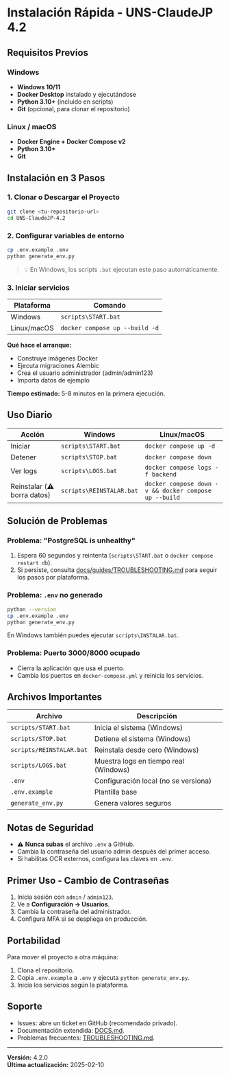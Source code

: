 # Instalación Rápida - UNS-ClaudeJP 4.2

## Requisitos Previos

### Windows
- **Windows 10/11**
- **Docker Desktop** instalado y ejecutándose
- **Python 3.10+** (incluido en scripts)
- **Git** (opcional, para clonar el repositorio)

### Linux / macOS
- **Docker Engine + Docker Compose v2**
- **Python 3.10+**
- **Git**

## Instalación en 3 Pasos

### 1. Clonar o Descargar el Proyecto

```bash
git clone <tu-repositorio-url>
cd UNS-ClaudeJP-4.2
```

### 2. Configurar variables de entorno

```bash
cp .env.example .env
python generate_env.py
```

> 💡 En Windows, los scripts `.bat` ejecutan este paso automáticamente.

### 3. Iniciar servicios

| Plataforma | Comando |
|------------|---------|
| Windows | `scripts\START.bat` |
| Linux/macOS | `docker compose up --build -d` |

**Qué hace el arranque:**
- Construye imágenes Docker
- Ejecuta migraciones Alembic
- Crea el usuario administrador (admin/admin123)
- Importa datos de ejemplo

**Tiempo estimado:** 5-8 minutos en la primera ejecución.

## Uso Diario

| Acción | Windows | Linux/macOS |
|--------|---------|-------------|
| Iniciar | `scripts\START.bat` | `docker compose up -d` |
| Detener | `scripts\STOP.bat` | `docker compose down` |
| Ver logs | `scripts\LOGS.bat` | `docker compose logs -f backend` |
| Reinstalar (⚠️ borra datos) | `scripts\REINSTALAR.bat` | `docker compose down -v && docker compose up --build` |

## Solución de Problemas

### Problema: "PostgreSQL is unhealthy"

1. Espera 60 segundos y reintenta (`scripts\START.bat` o `docker compose restart db`).
2. Si persiste, consulta [docs/guides/TROUBLESHOOTING.md](TROUBLESHOOTING.md) para seguir los pasos por plataforma.

### Problema: `.env` no generado

```bash
python --version
cp .env.example .env
python generate_env.py
```

En Windows también puedes ejecutar `scripts\INSTALAR.bat`.

### Problema: Puerto 3000/8000 ocupado

- Cierra la aplicación que usa el puerto.
- Cambia los puertos en `docker-compose.yml` y reinicia los servicios.

## Archivos Importantes

| Archivo | Descripción |
|---------|-------------|
| `scripts/START.bat` | Inicia el sistema (Windows) |
| `scripts/STOP.bat` | Detiene el sistema (Windows) |
| `scripts/REINSTALAR.bat` | Reinstala desde cero (Windows) |
| `scripts/LOGS.bat` | Muestra logs en tiempo real (Windows) |
| `.env` | Configuración local (no se versiona) |
| `.env.example` | Plantilla base |
| `generate_env.py` | Genera valores seguros |

## Notas de Seguridad

- ⚠️ **Nunca subas** el archivo `.env` a GitHub.
- Cambia la contraseña del usuario admin después del primer acceso.
- Si habilitas OCR externos, configura las claves en `.env`.

## Primer Uso - Cambio de Contraseñas

1. Inicia sesión con `admin` / `admin123`.
2. Ve a **Configuración → Usuarios**.
3. Cambia la contraseña del administrador.
4. Configura MFA si se despliega en producción.

## Portabilidad

Para mover el proyecto a otra máquina:

1. Clona el repositorio.
2. Copia `.env.example` a `.env` y ejecuta `python generate_env.py`.
3. Inicia los servicios según la plataforma.

## Soporte

- Issues: abre un ticket en GitHub (recomendado privado).
- Documentación extendida: [DOCS.md](../../DOCS.md).
- Problemas frecuentes: [TROUBLESHOOTING.md](TROUBLESHOOTING.md).

---

**Versión:** 4.2.0  
**Última actualización:** 2025-02-10
